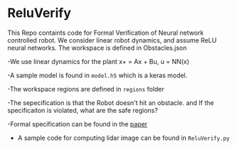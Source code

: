 # ReluVerify
This Repo containts code for Formal Verification of Neural network controlled robot. We consider linear robot dynamics, and assume ReLU neural networks. The workspace is defined in Obstacles.json

-We use linear dynamics for the plant x+ = Ax + Bu, u = NN(x)

-A sample model is found in `model.h5` which is a keras model.

-The workspace regions are defined in `regions` folder

-The sepecification is that the Robot doesn't hit an obstacle. and If the specificaiton is violated, what are the safe regions?

-Formal specification can be found in the [paper](https://dl.acm.org/doi/pdf/10.1145/3302504.3311802)

- A sample code for computing lidar image can be found in `ReluVerify.py`
